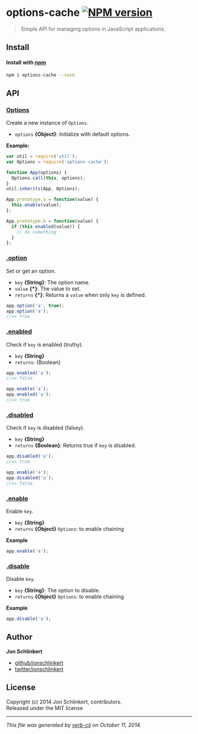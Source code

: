 # options-cache [![NPM version](https://badge.fury.io/js/options-cache.svg)](http://badge.fury.io/js/options-cache)

> Simple API for managing options in JavaScript applications.

## Install
#### Install with [npm](npmjs.org)

```bash
npm i options-cache --save
```

## API
### [Options](index.js#L42)

Create a new instance of `Options`.

* `options` **{Object}**: Initialize with default options.    

**Example:**

```js
var util = require('util');
var Options = require('options-cache');

function App(options) {
  Options.call(this, options);
}
util.inherits(App, Options);

App.prototype.a = function(value) {
  this.enable(value);
};

App.prototype.b = function(value) {
  if (this.enabled(value)) {
    // do something
  }
};
```

### [.option](index.js#L62)

Set or get an option.

* `key` **{String}**: The option name.    
* `value` **{*}**: The value to set.    
* `returns` **{*}**: Returns a `value` when only `key` is defined.  

```js
app.option('a', true);
app.option('a');
//=> true
```

### [.enabled](index.js#L96)

Check if `key` is enabled (truthy).

* `key` **{String}**    
* `returns`: {Boolean}  

```js
app.enabled('a');
//=> false

app.enable('a');
app.enabled('a');
//=> true
```

### [.disabled](index.js#L118)

Check if `key` is disabled (falsey).

* `key` **{String}**    
* `returns` **{Boolean}**: Returns true if `key` is disabled.  

```js
app.disabled('a');
//=> true

app.enable('a');
app.disabled('a');
//=> false
```

### [.enable](index.js#L137)

Enable `key`.

* `key` **{String}**    
* `returns` **{Object}** `Options`: to enable chaining  

**Example**

```js
app.enable('a');
```

### [.disable](index.js#L156)

Disable `key`.

* `key` **{String}**: The option to disable.    
* `returns` **{Object}** `Options`: to enable chaining  

**Example**

```js
app.disable('a');
```

## Author

**Jon Schlinkert**
 
+ [github/jonschlinkert](https://github.com/jonschlinkert)
+ [twitter/jonschlinkert](http://twitter.com/jonschlinkert) 

## License
Copyright (c) 2014 Jon Schlinkert, contributors.  
Released under the MIT license

***

_This file was generated by [verb-cli](https://github.com/assemble/verb-cli) on October 11, 2014._